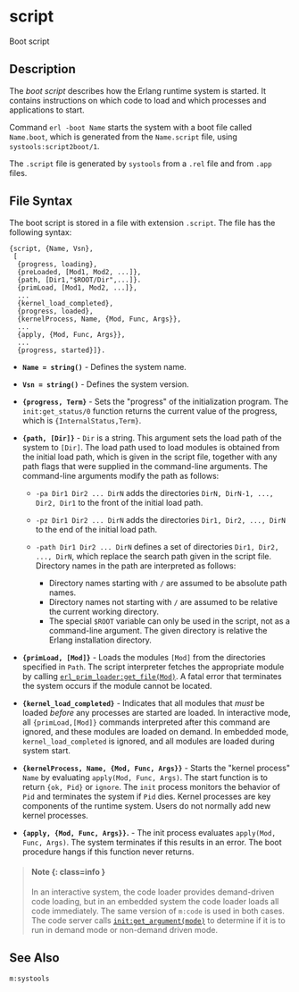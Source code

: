 # script

Boot script

## Description

The *boot script* describes how the Erlang runtime system is started. It contains instructions on which code to load and which processes and applications to start.

Command `erl -boot Name` starts the system with a boot file called `Name.boot`, which is generated from the `Name.script` file, using `systools:script2boot/1`.

The `.script` file is generated by `systools` from a `.rel` file and from `.app` files.

## File Syntax

The boot script is stored in a file with extension `.script`. The file has the following syntax:

```text
{script, {Name, Vsn},
 [
  {progress, loading},
  {preLoaded, [Mod1, Mod2, ...]},
  {path, [Dir1,"$ROOT/Dir",...]}.
  {primLoad, [Mod1, Mod2, ...]},
  ...
  {kernel_load_completed},
  {progress, loaded},
  {kernelProcess, Name, {Mod, Func, Args}},
  ...
  {apply, {Mod, Func, Args}},
  ...
  {progress, started}]}.
```

* __`Name = string()`__ - Defines the system name.

* __`Vsn = string()`__ - Defines the system version.

* __`{progress, Term}`__ - Sets the "progress" of the initialization program. The `init:get_status/0` function returns the current value of the progress, which is `{InternalStatus,Term}`.

* __`{path, [Dir]}`__ - `Dir` is a string. This argument sets the load path of the system to `[Dir]`. The load path used to load modules is obtained from the initial load path, which is given in the script file, together with any path flags that were supplied in the command-line arguments. The command-line arguments modify the path as follows:

  * `-pa Dir1 Dir2 ... DirN` adds the directories `DirN, DirN-1, ..., Dir2, Dir1` to the front of the initial load path.
  * `-pz Dir1 Dir2 ... DirN` adds the directories `Dir1, Dir2, ..., DirN` to the end of the initial load path.
  * `-path Dir1 Dir2 ... DirN` defines a set of directories `Dir1, Dir2, ..., DirN`, which replace the search path given in the script file. Directory names in the path are interpreted as follows:

    * Directory names starting with `/` are assumed to be absolute path names.
    * Directory names not starting with `/` are assumed to be relative the current working directory.
    * The special `$ROOT` variable can only be used in the script, not as a command-line argument. The given directory is relative the Erlang installation directory.

* __`{primLoad, [Mod]}`__ - Loads the modules `[Mod]` from the directories specified in `Path`. The script interpreter fetches the appropriate module by calling [`erl_prim_loader:get_file(Mod)`](`erl_prim_loader:get_file/1`). A fatal error that terminates the system occurs if the module cannot be located.

* __`{kernel_load_completed}`__ - Indicates that all modules that *must* be loaded *before* any processes are started are loaded. In interactive mode, all `{primLoad,[Mod]}` commands interpreted after this command are ignored, and these modules are loaded on demand. In embedded mode, `kernel_load_completed` is ignored, and all modules are loaded during system start.

* __`{kernelProcess, Name, {Mod, Func, Args}}`__ - Starts the "kernel process" `Name` by evaluating `apply(Mod, Func, Args)`. The start function is to return `{ok, Pid}` or `ignore`. The `init` process monitors the behavior of `Pid` and terminates the system if `Pid` dies. Kernel processes are key components of the runtime system. Users do not normally add new kernel processes.

* __`{apply, {Mod, Func, Args}}`.__ - The init process evaluates `apply(Mod, Func, Args)`. The system terminates if this results in an error. The boot procedure hangs if this function never returns.

> #### Note {: class=info }
> In an interactive system, the code loader provides demand-driven code loading, but in an embedded system the code loader loads all code immediately. The same version of `m:code` is used in both cases. The code server calls [`init:get_argument(mode)`](`init:get_argument/1`) to determine if it is to run in demand mode or non-demand driven mode.

## See Also

`m:systools`
